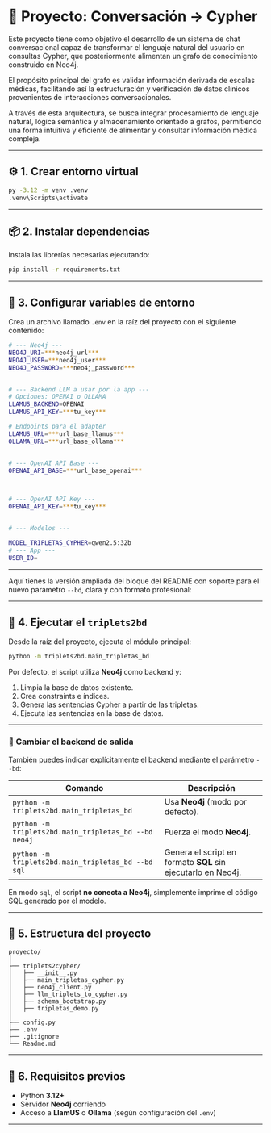 
# 🧠 Proyecto: Conversación → Cypher

Este proyecto tiene como objetivo el desarrollo de un sistema de chat conversacional capaz de
transformar el lenguaje natural del usuario en consultas Cypher, que posteriormente alimentan un
grafo de conocimiento construido en Neo4j.​

El propósito principal del grafo es validar información derivada de escalas médicas, facilitando así la
estructuración y verificación de datos clínicos provenientes de interacciones conversacionales.​

A través de esta arquitectura, se busca integrar procesamiento de lenguaje natural, lógica semántica
y almacenamiento orientado a grafos, permitiendo una forma intuitiva y eficiente de alimentar y
consultar información médica compleja.

---

## ⚙️ 1. Crear entorno virtual

```bash
py -3.12 -m venv .venv
.venv\Scripts\activate
```

---

## 📦 2. Instalar dependencias

Instala las librerías necesarias ejecutando:

```bash
pip install -r requirements.txt
```

---

## 🔐 3. Configurar variables de entorno

Crea un archivo llamado `.env` en la raíz del proyecto con el siguiente contenido:

```bash
# --- Neo4j ---
NEO4J_URI=***neo4j_url***
NEO4J_USER=***neo4j_user***
NEO4J_PASSWORD=***neo4j_password***


# --- Backend LLM a usar por la app ---
# Opciones: OPENAI o OLLAMA
LLAMUS_BACKEND=OPENAI
LLAMUS_API_KEY=***tu_key***

# Endpoints para el adapter
LLAMUS_URL=***url_base_llamus***
OLLAMA_URL=***url_base_ollama***


# --- OpenAI API Base ---
OPENAI_API_BASE=***url_base_openai***



# --- OpenAI API Key ---
OPENAI_API_KEY=***tu_key***


# --- Modelos ---

MODEL_TRIPLETAS_CYPHER=qwen2.5:32b
# --- App ---
USER_ID=
```

---

Aquí tienes la versión ampliada del bloque del README con soporte para el nuevo parámetro `--bd`, clara y con formato profesional:

---

## 🚀 4. Ejecutar el `triplets2bd`

Desde la raíz del proyecto, ejecuta el módulo principal:

```bash
python -m triplets2bd.main_tripletas_bd
```

Por defecto, el script utiliza **Neo4j** como backend y:

1. Limpia la base de datos existente.
2. Crea constraints e índices.
3. Genera las sentencias Cypher a partir de las tripletas.
4. Ejecuta las sentencias en la base de datos.

---

### 🧩 Cambiar el backend de salida

También puedes indicar explícitamente el backend mediante el parámetro `--bd`:

| Comando                                                      | Descripción                                                  |
| ------------------------------------------------------------ | ------------------------------------------------------------ |
| `python -m triplets2bd.main_tripletas_bd`            | Usa **Neo4j** (modo por defecto).                            |
| `python -m triplets2bd.main_tripletas_bd --bd neo4j` | Fuerza el modo **Neo4j**.                                    |
| `python -m triplets2bd.main_tripletas_bd --bd sql`   | Genera el script en formato **SQL** sin ejecutarlo en Neo4j. |

En modo `sql`, el script **no conecta a Neo4j**, simplemente imprime el código SQL generado por el modelo.

---

## 📂 5. Estructura del proyecto

```
proyecto/
│
├── triplets2cypher/
│   ├── __init__.py
│   ├── main_tripletas_cypher.py
│   ├── neo4j_client.py
│   ├── llm_triplets_to_cypher.py
│   ├── schema_bootstrap.py
│   ├── tripletas_demo.py
│
├── config.py
├── .env
├── .gitignore
└── Readme.md
```

---

## 🧩 6. Requisitos previos

* Python **3.12+**
* Servidor **Neo4j** corriendo
* Acceso a **LlamUS** o **Ollama** (según configuración del `.env`)

---


